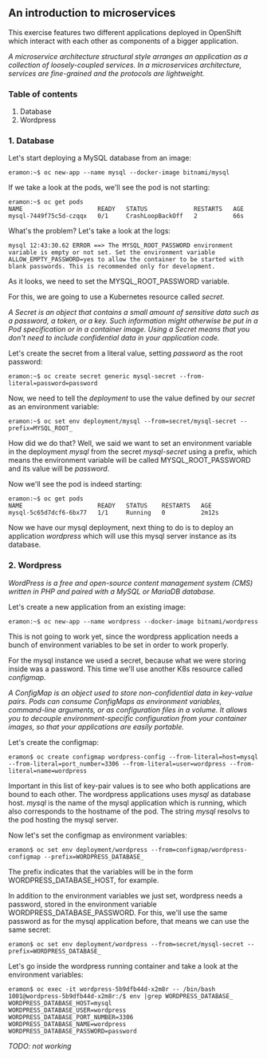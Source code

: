 ## An introduction to microservices 

This exercise features two different applications deployed in OpenShift which interact with each other as components of a bigger application. 

_A microservice architecture structural style arranges an application as a collection of loosely-coupled services. In a microservices architecture, services are fine-grained and the protocols are lightweight._

### Table of contents

1. Database 
2. Wordpress 

### 1. Database 

Let's start deploying a MySQL database from an image:
```
eramon:~$ oc new-app --name mysql --docker-image bitnami/mysql
```
If we take a look at the pods, we'll see the pod is not starting:
```
eramon:~$ oc get pods
NAME                     READY   STATUS             RESTARTS   AGE
mysql-7449f75c5d-czqqx   0/1     CrashLoopBackOff   2          66s
```
What's the problem? Let's take a look at the logs:
```
mysql 12:43:30.62 ERROR ==> The MYSQL_ROOT_PASSWORD environment variable is empty or not set. Set the environment variable ALLOW_EMPTY_PASSWORD=yes to allow the container to be started with blank passwords. This is recommended only for development.
```
As it looks, we need to set the MYSQL_ROOT_PASSWORD variable. 

For this, we are going to use a Kubernetes resource called _secret_.

_A Secret is an object that contains a small amount of sensitive data such as a password, a token, or a key. Such information might otherwise be put in a Pod specification or in a container image. Using a Secret means that you don't need to include confidential data in your application code._

Let's create the secret from a literal value, setting _password_ as the root password:
```
eramon:~$ oc create secret generic mysql-secret --from-literal=password=password
```

Now, we need to tell the _deployment_ to use the value defined by our _secret_ as an environment variable:
```
eramon:~$ oc set env deployment/mysql --from=secret/mysql-secret --prefix=MYSQL_ROOT_
```
How did we do that? Well, we said we want to set an environment variable in the deployment _mysql_ from the secret _mysql-secret_ using a prefix, which means the environment variable will be called MYSQL_ROOT_PASSWORD and its value will be _password_.

Now we'll see the pod is indeed starting:
```
eramon:~$ oc get pods
NAME                     READY   STATUS    RESTARTS   AGE
mysql-5c65d7dcf6-6bx77   1/1     Running   0          2m12s
```

Now we have our mysql deployment, next thing to do is to deploy an application _wordpress_ which will use this mysql server instance as its database.

### 2. Wordpress

_WordPress is a free and open-source content management system (CMS) written in PHP and paired with a MySQL or MariaDB database._

Let's create a new application from an existing image:
```
eramon:~$ oc new-app --name wordpress --docker-image bitnami/wordpress
```
This is not going to work yet, since the wordpress application needs a bunch of environment variables to be set in order to work properly. 

For the mysql instance we used a secret, because what we were storing inside was a password. This time we'll use another K8s resource called _configmap_.

_A ConfigMap is an object used to store non-confidential data in key-value pairs. Pods can consume ConfigMaps as environment variables, command-line arguments, or as configuration files in a volume. It allows you to decouple environment-specific configuration from your container images, so that your applications are easily portable._

Let's create the configmap:
```
eramon$ oc create configmap wordpress-config --from-literal=host=mysql --from-literal=port_number=3306 --from-literal=user=wordpress --from-literal=name=wordpress
```
Important in this list of key-pair values is to see who both applications are bound to each other. The wordpress applications uses _mysql_ as database host. _mysql_ is the name of the mysql application which is running, which also corresponds to the hostname of the pod. The string _mysql_ resolvs to the pod hosting the mysql server.

Now let's set the configmap as environment variables:
```
eramon$ oc set env deployment/wordpress --from=configmap/wordpress-configmap --prefix=WORDPRESS_DATABASE_
```
The prefix indicates that the variables will be in the form WORDPRESS_DATABASE_HOST, for example.  

In addition to the environment variables we just set, wordpress needs a password, stored in the environment variable WORDPRESS_DATABASE_PASSWORD. For this, we'll use the same password as for the mysql application before, that means we can use the same secret:
```
eramon$ oc set env deployment/wordpress --from=secret/mysql-secret --prefix=WORDPRESS_DATABASE_
```
Let's go inside the wordpress running container and take a look at the environment variables:
```
eramon$ oc exec -it wordpress-5b9dfb44d-x2m8r -- /bin/bash
1001@wordpress-5b9dfb44d-x2m8r:/$ env |grep WORDPRESS_DATABASE_
WORDPRESS_DATABASE_HOST=mysql
WORDPRESS_DATABASE_USER=wordpress
WORDPRESS_DATABASE_PORT_NUMBER=3306
WORDPRESS_DATABASE_NAME=wordpress
WORDPRESS_DATABASE_PASSWORD=password
```

_TODO: not working_
